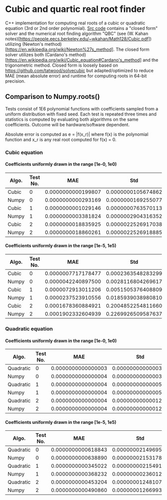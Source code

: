 # Cubic and quartic real root finder

C++ implementation for computing real roots of a cubic or quadratic equation (3rd or 2nd order polynomial). [Src code](https://github.com/MattiasFredriksson/cubic_solver_real/blob/master/Cubic/cubic_lib/src/cubic.cpp) contains a "closed form" solver and the numerical root finding algorithm "QBC" (see (W. Kahan notes)[https://people.eecs.berkeley.edu/~wkahan/Math128/Cubic.pdf]) utilizing (Newton's method)[https://en.wikipedia.org/wiki/Newton%27s_method]. The closed form solver utilizes both (Cardano's method)[https://en.wikipedia.org/wiki/Cubic_equation#Cardano's_method] and the trigonometric method. Closed form is loosely based on https://github.com/tatwood/solvecubic but adapted/optimized to reduce MAE (mean absolute error) and runtime for computing roots in 64-bit precision. 

## Comparison to Numpy.roots()

Tests consist of 1E6 polynomial functions with coefficients sampled from a uniform distribution with fixed seed. Each test is repeated three times and statistics is computed by evaluating both algorithms on the same coefficients. Outcome will be hardware/software dependent.

Absolute error is computed as e = |f(x_r)| where f(x) is the polynomial function and x_r is any real root computed for f(x) = 0.

### Cubic equation

#### Coefficients uniformly drawn in the range [1e-0, 1e0)

Algo. | Test No. | MAE | Std | Max 
--- | --- | --- | --- | --- 
Cubic | 0 |  0.0000000000199807 | 0.0000000105674862 | 0.0000115097497277
Numpy | 0 |  0.0000000000293169 | 0.0000000169255077 | 0.0000190077410858
Cubic  | 1 |  0.0000000001029146 | 0.0000000763570113 | 0.0000895105459200
Numpy  | 1 |  0.0000000003381824 | 0.0000002904316352 | 0.0003336512873353
Cubic  | 2 |  0.0000000018835925 | 0.0000022526917038 | 0.0026981010554332
Numpy  | 2 |  0.0000000018860261 | 0.0000022526918885 | 0.0026981010554332


#### Coefficients uniformly drawn in the range [1e-5, 1e5)

Algo. | Test No. | MAE | Std | Max 
--- | --- | --- | --- | --- 
Cubic  | 0 |  0.0000007717178477 | 0.0002363548283299 | 0.1472778703464428
Numpy  | 0 | 0.0000042240897500 | 0.0028116804269617 | 3.1311602018395206
Cubic  | 1 |  0.0000072913011206 | 0.0051505376408809 | 4.7461626961303409
Numpy  |  1 | 0.0000237523910556 | 0.0185939038980810 | 20.7461779549194034
Cubic  | 2 |  0.0001678360884921 | 0.2004852254811660 | 240.1257147381838877
Numpy  | 2 |  0.0001902332604939 | 0.2269926509587637 | 271.8742242266598623


### Quadratic equation

#### Coefficients uniformly drawn in the range [1e-0, 1e0)

Algo. | Test No. | MAE | Std | Max 
--- | --- | --- | --- | --- 
Quadratic | 0 | 0.0000000000000003 | 0.0000000000000319 | 0.0000000000316736
Numpy | 0 | 0.0000000000000004 | 0.0000000000000322 | 0.0000000000316736
Quadratic | 1 | 0.0000000000000004 | 0.0000000000000597 | 0.0000000000634905
Numpy | 1 | 0.0000000000000004 | 0.0000000000000598 | 0.0000000000634905
Quadratic | 2 | 0.0000000000000004 | 0.0000000000001256 | 0.0000000001389600
Numpy | 2 | 0.0000000000000004 | 0.0000000000001255 | 0.0000000001389600


#### Coefficients uniformly drawn in the range [1e-5, 1e5)

Algo. | Test No. | MAE | Std | Max 
--- | --- | --- | --- | --- 
Quadratic | 0 | 0.0000000000618843 | 0.0000000214969506 | 0.0000229584111366
Numpy | 0 | 0.0000000000638890 | 0.0000000215317834 | 0.0000229584111366
Quadratic | 1 | 0.0000000000345022 | 0.0000000021549128 | 0.0000013075477909
Numpy | 1 | 0.0000000000368232 | 0.0000000023601247 | 0.0000013075477909
Quadratic | 2 | 0.0000000000453204 | 0.0000000124810741 | 0.0000133562862175
Numpy | 2 | 0.0000000000490860 | 0.0000000126699302 | 0.0000133562862175
